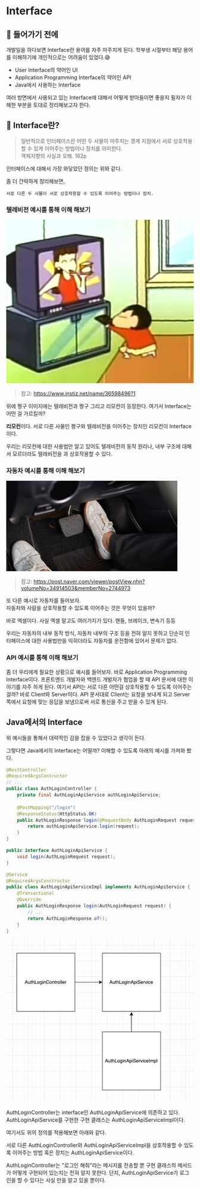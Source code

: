 # Interface

## 📌 들어가기 전에

개발일을 하다보면 Interface란 용어를 자주 마주치게 된다. 학부생 시절부터 해당 용어를 이해하기에 개인적으로는 어려움이 있었다.😅  

* User Interface의 약어인 UI
* Application Programming Interface의 약어인 API
* Java에서 사용하는 Interface


여러 방면에서 사용되고 있는 Interface에 대해서 어떻게 받아들이면 좋을지 필자가 이해한 부분을 토대로 정리해보고자 한다.

## 📌 Interface란?

> 일반적으로 인터페이스란 어떤 두 사물이 마주치는 경계 지점에서 서로 상호작용할 수 있게 이어주는 방법이나 장치를 의미한다.  
> 객체지향의 사실과 오해. 162p


인터페이스에 대해서 가장 와닿았던 정의는 위와 같다.

좀 더 간략하게 정리해보면,  

`서로 다른 두 사물이 서로 상호작용할 수 있도록 이어주는 방법이나 장치.`


### 텔레비전 예시를 통해 이해 해보기

![img.png](images/interface-tv-example.png)
> 참고: https://www.instiz.net/name/36598496?1

위에 짱구 이미지에는 텔레비전과 짱구 그리고 리모컨이 등장한다. 여기서 Interface는 어떤 걸 가르킬까?  

**리모컨**이다. 서로 다른 사물인 짱구와 텔레비전을 이어주는 장치인 리모컨이 Interface이다.

우리는 리모컨에 대한 사용법만 알고 있어도 텔레비전의 동작 원리나, 내부 구조에 대해서 모르더라도 텔레비전을 과 상호작용할 수 있다.

### 자동차 예시를 통해 이해 해보기

![img.png](images/interafce-car-example.png)
> 참고: https://post.naver.com/viewer/postView.nhn?volumeNo=34914503&memberNo=2744973

또 다른 예시로 자동차를 들어보자.  
자동차와 사람을 상호작용할 수 있도록 이어주는 것은 무엇이 있을까?  

바로 엑셀이다. 사실 엑셀 말고도 여러가지가 있다. 핸들, 브레이크, 변속기 등등

우리는 자동차의 내부 동작 방식, 자동차 내부의 구조 등을 전혀 알지 못하고 단순히 인터페이스에 대한 사용법만을 익히더라도 자동차를 운전함에 있어서 
문제가 없다.

### API 예시를 통해 이해 해보기

좀 더 우리에게 필요한 상황으로 예시를 들어보자. 바로 Application Programming Interface이다. 
프론트엔드 개발자와 백엔드 개발자가 협업을 할 때 API 문서에 대한 이야기를 자주 하게 된다. 여기서 API는 서로 다른 어떤걸 상호작용할 수 있도록 이어주는 걸까?
바로 Client와 Server이다. API 문서대로 Client는 요청을 보내게 되고 Server 쪽에서 요청에 맞는 응답을 보냄으로써 서로 통신을 주고 받을 수 있게 된다.

## Java에서의 Interface

위 예시들을 통해서 대략적인 감을 잡을 수 있었다고 생각이 든다.

그렇다면 Java에서의 Interface는 어떨까? 이해할 수 있도록 아래의 예시를 가져와 봤다.

```java
@RestController
@RequiredArgsContructor
// ...
public class AuthLoginController {
	private final AuthLoginApiService authLoginApiService;

	@PostMapping("/login")
	@ResponseStatus(HttpStatus.OK)
	public AuthLoginResponse login(@RequestBody AuthLoginRequest request) {
		return authLoginApiService.login(request);
	}
}
```

```java
public interface AuthLoginApiService {
	void login(AuthLoginRequest request);
}
```


```java
@Service
@RequiredArgsConstructor
public class AuthLoginApiServiceImpl implements AuthLoginApiService {
	@Transactional
    @Override
	public AuthLoginResponse login(AuthLoginRequest request) {
		// ...
		return AuthLoginResponse.of();
	}
}
```


![img.png](images/java-interface-uml.png)

AuthLoginController는 interface인 AuthLoginApiService에 의존하고 있다.  
AuthLoginApiService를 구현한 구현 클래스는 AuthLoginApiServiceImpl이다.

여기서도 위의 정의를 적용해보면 아래와 같다.  

서로 다른 AuthLoginController와  AuthLoginApiServiceImpl을 상호작용할 수 있도록 이어주는 방법 혹은 장치는 AuthLoginApiService이다.

AuthLoginController는 "로그인 해줘"라는 메시지를 전송할 뿐 구현 클래스의 메서드가 어떻게 구현되어 있는지는 전혀 알지 못한다.
단지, AuthLoginApiService가 로그인을 할 수 있다는 사실 만을 알고 있을 뿐이다. 



















